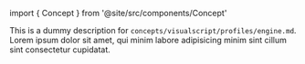 import { Concept } from '@site/src/components/Concept'

<Concept
  title    = "profiles/engine"
  kind     = "Advanced"
  category = "Visualscript"
  block    = {true}>
This is a dummy description for `concepts/visualscript/profiles/engine.md`.
Lorem ipsum dolor sit amet, qui minim labore adipisicing minim sint cillum sint consectetur cupidatat.
</Concept>


